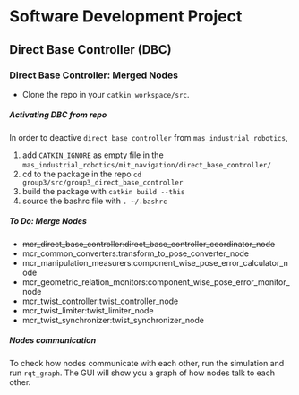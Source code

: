 # Software Development Project
## Direct Base Controller (DBC)

### Direct Base Controller: Merged Nodes

+ Clone the repo in your `catkin_workspace/src`.

##### Activating DBC from repo
In order to deactive `direct_base_controller` from `mas_industrial_robotics`,
1. add `CATKIN_IGNORE` as empty file in the `mas_industrial_robotics/mit_navigation/direct_base_controller/`
2. cd to the package in the repo `cd group3/src/group3_direct_base_controller`
3. build the package with `catkin build --this`
4. source the bashrc file with `. ~/.bashrc`

##### To Do: Merge Nodes

+ ~~mcr_direct_base_controller:direct_base_controller_coordinator_node~~
+ mcr_common_converters:transform_to_pose_converter_node
+ mcr_manipulation_measurers:component_wise_pose_error_calculator_node
+ mcr_geometric_relation_monitors:component_wise_pose_error_monitor_node
+ mcr_twist_controller:twist_controller_node
+ mcr_twist_limiter:twist_limiter_node
+ mcr_twist_synchronizer:twist_synchronizer_node

##### Nodes communication
To check how nodes communicate with each other, run the simulation and run `rqt_graph`.
The GUI will show you a graph of how nodes talk to each other.

<!--- End of script --->
